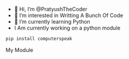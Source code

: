 - 👋 Hi, I’m @PratyushTheCoder
- 👀 I’m interested in Writting A Bunch Of Code
- 🌱 I’m currently learning Python
- I Am currently working on a python module 
```bash
pip install computerspeak
 ``` 
My Module
<!---
PratyushTheCoder/PratyushTheCoder is a ✨ special ✨ repository because its `README.md` (this file) appears on your GitHub profile.
You can click the Preview link to take a look at your changes.
--->
